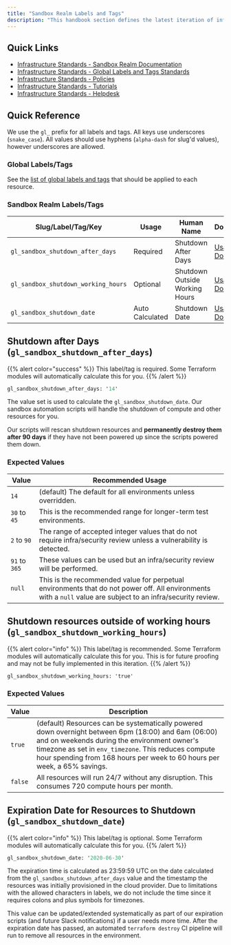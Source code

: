 ```yaml
---
title: "Sandbox Realm Labels and Tags"
description: "This handbook section defines the latest iteration of infrastructure standards for AWS and GCP across all departments and groups at GitLab."
---
```


## Quick Links

- [Infrastructure Standards - Sandbox Realm Documentation](/handbook/company/infrastructure-standards/realms/sandbox/)
- [Infrastructure Standards - Global Labels and Tags Standards](/handbook/company/infrastructure-standards/labels-tags/)
- [Infrastructure Standards - Policies](/handbook/company/infrastructure-standards/policies/)
- [Infrastructure Standards - Tutorials](/handbook/company/infrastructure-standards/tutorials/)
- [Infrastructure Standards - Helpdesk](/handbook/company/infrastructure-standards/helpdesk/)

## Quick Reference

We use the `gl_` prefix for all labels and tags. All keys use underscores (`snake_case`). All values should use hyphens (`alpha-dash` for slug'd values), however underscores are allowed.

### Global Labels/Tags

See the [list of global labels and tags](/handbook/company/infrastructure-standards/labels-tags/) that should be applied to each resource.

### Sandbox Realm Labels/Tags

| Slug/Label/Tag/Key                        | Usage              | Human Name                     | Documentation |
|-------------------------------------------|--------------------|--------------------------------|-----------------------------------------------------------------|
| `gl_sandbox_shutdown_after_days`          | Required           | Shutdown After Days            | [Usage Documentation](#shutdown-after-days-gl_sandbox_shutdown_after_days)              |
| `gl_sandbox_shutdown_working_hours`       | Optional           | Shutdown Outside Working Hours | [Usage Documentation](#shutdown-resources-outside-of-working-hours-gl_sandbox_shutdown_working_hours)              |
| `gl_sandbox_shutdown_date`                | Auto Calculated    | Shutdown Date                  | [Usage Documentation](#expiration-date-for-resources-to-shutdown-gl_sandbox_shutdown_date)              |

## Shutdown after Days (`gl_sandbox_shutdown_after_days`)

{{% alert color="success" %}}
This label/tag is required. Some Terraform modules will automatically calculate this for you.
{{% /alert %}}

```terraform
gl_sandbox_shutdown_after_days: '14'
```

The value set is used to calculate the `gl_sandbox_shutdown_date`. Our sandbox automation scripts will handle the shutdown of compute and other resources for you.

Our scripts will rescan shutdown resources and **permanently destroy them after 90 days** if they have not been powered up since the scripts powered them down.

### Expected Values

| Value         | Recommended Usage                                                             |
|---------------|-------------------------------------------------------------------------------|
| `14`          | (default) The default for all environments unless overridden.                 |
| `30` to `45`  | This is the recommended range for longer-term test environments.              |
| `2` to `90`   | The range of accepted integer values that do not require infra/security review unless a vulnerability is detected. |
| `91` to `365` | These values can be used but an infra/security review will be performed.      |
| `null`        | This is the recommended value for perpetual environments that do not power off. All environments with a `null` value are subject to an infra/security review. |

## Shutdown resources outside of working hours (`gl_sandbox_shutdown_working_hours`)

{{% alert color="info" %}}
This label/tag is recommended. Some Terraform modules will automatically calculate this for you. This is for future proofing and may not be fully implemented in this iteration.
{{% /alert %}}

```terraform
gl_sandbox_shutdown_working_hours: 'true'
```

### Expected Values

| Value         | Description                                                             |
|---------------|-------------------------------------------------------------------------|
| `true`        | (default) Resources can be systematically powered down overnight between 6pm (18:00) and 6am (06:00) and on weekends during the environment owner's timezone as set in `env_timezone`. This reduces compute hour spending from 168 hours per week to 60 hours per week, a 65% savings.  |
| `false`       | All resources will run 24/7 without any disruption. This consumes 720 compute hours per month. |

## Expiration Date for Resources to Shutdown (`gl_sandbox_shutdown_date`)

{{% alert color="info" %}}
This label/tag is optional. Some Terraform modules will automatically calculate this for you.
{{% /alert %}}

```terraform
gl_sandbox_shutdown_date: '2020-06-30'
```

The expiration time is calculated as 23:59:59 UTC on the date calculated from the `gl_sandbox_shutdown_after_days` value and the timestamp the resources was initially provisioned in the cloud provider. Due to limitations with the allowed characters in labels, we do not include the time since it requires colons and plus symbols for timezones.

This value can be updated/extended systematically as part of our expiration scripts (and future Slack notifications) if a user needs more time. After the expiration date has passed, an automated `terraform destroy` CI pipeline will run to remove all resources in the environment.
